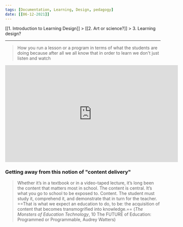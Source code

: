 ```yaml
---
tags: [Documentation, Learning, Design, pedagogy]
date: [[06-12-2021]]
---
```


[[1. Introduction to Learning Design]] > [[2. Art or science?]] > 3. Learning design?

<hr />

> How you run a lesson or a program in terms of what the students are doing because after all we all know that in order to learn we don't just listen and watch

<iframe width="560" height="315" src="https://www.youtube.com/embed/qYoF__nZ3xo" title="YouTube video player" frameborder="0" allow="accelerometer; autoplay; clipboard-write; encrypted-media; gyroscope; picture-in-picture" allowfullscreen></iframe>

### Getting away from this notion of "content delivery"
> Whether it’s in a textbook or in a video-taped lecture, it’s long been the content that matters most in school. The content is central. It’s what you go to school to be exposed to. Content. The student must study it, comprehend it, and demonstrate that in turn for the teacher. ==That is what we expect an education to do, to be: the acquisition of content that becomes transmogrified into knowledge.== (*The Monsters of Education Technology*, 10 The FUTURE of Education: Programmed or Programmable,  Audrey Watters)
